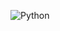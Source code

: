 


![Python](https://img.shields.io/badge/python-3670A0?style=for-the-badge&logo=python&logoColor=ffdd54)